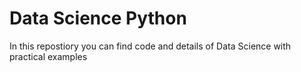 # Data Science Python
In this repostiory you can find code and details of Data Science with practical examples
